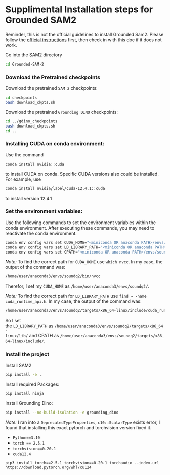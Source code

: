 # Supplimental Installation steps for Grounded SAM2

Reminder, this is not the official guidelines to install Grounded Sam2. Please follow the [official instructions](https://github.com/IDEA-Research/Grounded-SAM-2/tree/dd4c5141b75e4838dd486c64f773c43b4db3a07b?tab=readme-ov-file#installation) first, then check in with this doc if it does not work.

Go into the SAM2 directory
```bash
cd Grounded-SAM-2
```

### Download the Pretrained checkpoints

Download the pretrained `SAM 2` checkpoints:

```bash
cd checkpoints
bash download_ckpts.sh
```

Download the pretrained `Grounding DINO` checkpoints:

```bash
cd ../gdino_checkpoints
bash download_ckpts.sh
cd ..
```


### Installing CUDA on conda environment:

Use the command 

```bash
conda install nvidia::cuda
```
to install CUDA on conda. Specific CUDA versions also could be installed. For example, use 
```bash
conda install nvidia/label/cuda-12.4.1::cuda
```

to install version 12.4.1

### Set the environment variables:
Use the following commands to set the environment variables within the conda environment. After executing these commands, you may need to reactivate the conda environment.

```bash
conda env config vars set CUDA_HOME="<miniconda OR anaconda PATH>/envs/soundq2/"
conda env config vars set LD_LIBRARY_PATH="<miniconda OR anaconda PATH>/envs/soundq2/targets/x86_64-linux/lib/:$LD_LIBRARY_PATH"
conda env config vars set CPATH="<miniconda OR anaconda PATH>/envs/soundq2/targets/x86_64-linux/include/:$CPATH"
```

*Note:* To find the correct path for `CUDA_HOME` use `which nvcc`. In my case, the output of the command was:

```bash
/home/user/anaconda3/envs/soundq2/bin/nvcc
```
Therefor, I set my `CUDA_HOME` as `/home/user/anaconda3/envs/soundq2/`.

*Note:* To find the correct path for `LD_LIBRARY_PATH` use `find ~ -name cuda_runtime_api.h`. In my case, the output of the command was:
```bash
/home/user/anaconda3/envs/soundq2/targets/x86_64-linux/include/cuda_runtime_api.h
```
So I set the `LD_LIBRARY_PATH` as `/home/user/anaconda3/envs/soundq2/targets/x86_64-linux/lib/` and CPATH as `/home/user/anaconda3/envs/soundq2/targets/x86_64-linux/include/`. 

### Install the project
Install SAM2 
```bash
pip install -e .
``` 
Install required Packages:
```bash
pip install ninja 
```
Install Grounding Dino:
```bash
pip install --no-build-isolation -e grounding_dino
```

*Note:* I ran into a `DeprecatedTypeProperties`, `c10::ScalarType` exists error, I found that installing this exact pytorch and torchvision version fixed it.

- `Python==3.10`
- `torch == 2.5.1`
- `torchvision==0.20.1`
- `cuda12.4`


```
pip3 install torch==2.5.1 torchvision==0.20.1 torchaudio --index-url https://download.pytorch.org/whl/cu124
```